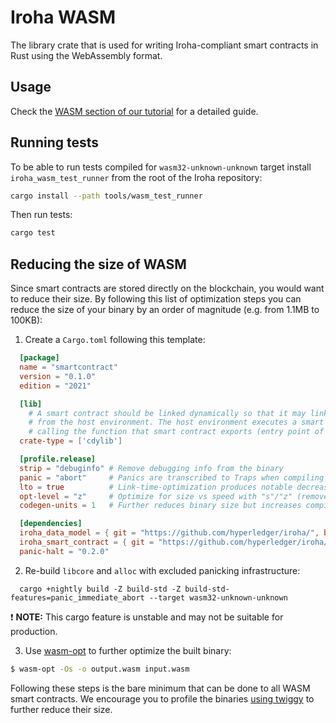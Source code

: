 # Iroha WASM

The library crate that is used for writing Iroha-compliant smart contracts in Rust using the WebAssembly format.

## Usage

Check the [WASM section of our tutorial](https://hyperledger.github.io/iroha-2-docs/guide/blockchain/wasm.html) for a detailed guide.

## Running tests

To be able to run tests compiled for `wasm32-unknown-unknown` target install `iroha_wasm_test_runner` from the root of the Iroha repository:

```bash
cargo install --path tools/wasm_test_runner
```

Then run tests:

```bash
cargo test
```

## Reducing the size of WASM

Since smart contracts are stored directly on the blockchain, you would want to reduce their size.
By following this list of optimization steps you can reduce the size of your binary by an order of magnitude
(e.g. from 1.1MB to 100KB):

1. Create a `Cargo.toml` following this template:

  ```toml
    [package]
    name = "smartcontract"
    version = "0.1.0"
    edition = "2021"

    [lib]
      # A smart contract should be linked dynamically so that it may link to functions exported
      # from the host environment. The host environment executes a smart contract by
      # calling the function that smart contract exports (entry point of execution)
    crate-type = ['cdylib']

    [profile.release]
    strip = "debuginfo" # Remove debugging info from the binary
    panic = "abort"     # Panics are transcribed to Traps when compiling for WASM
    lto = true          # Link-time-optimization produces notable decrease in binary size
    opt-level = "z"     # Optimize for size vs speed with "s"/"z" (removes vectorization)
    codegen-units = 1   # Further reduces binary size but increases compilation time

    [dependencies]
    iroha_data_model = { git = "https://github.com/hyperledger/iroha/", branch = "iroha2", default-features = false }
    iroha_smart_contract = { git = "https://github.com/hyperledger/iroha/", branch = "iroha2" }
    panic-halt = "0.2.0"
  ```

2. Re-build `libcore` and `alloc` with excluded panicking infrastructure:

  ```
    cargo +nightly build -Z build-std -Z build-std-features=panic_immediate_abort --target wasm32-unknown-unknown
  ```

  :exclamation: **NOTE:** This cargo feature is unstable and may not be suitable for production.

3. Use [wasm-opt](https://github.com/WebAssembly/binaryen) to further optimize the built binary:

  ```sh
  $ wasm-opt -Os -o output.wasm input.wasm
  ```

Following these steps is the bare minimum that can be done to all WASM smart contracts.
We encourage you to profile the binaries [using twiggy](https://rustwasm.github.io/twiggy/) to further reduce their size.
